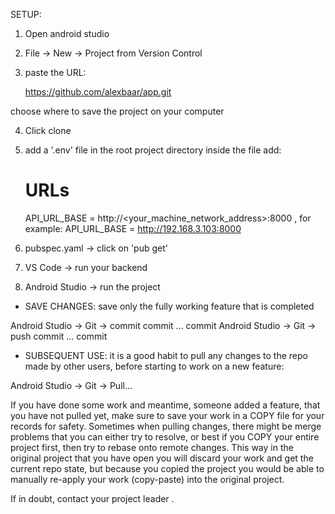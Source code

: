 SETUP:

1. Open android studio

2. File -> New -> Project from Version Control

3. paste the URL: 


   https://github.com/alexbaar/app.git


choose where to save the project on your computer

4. Click clone

5. add a '.env' file in the root project directory
inside the file add:

   # URLs
   API_URL_BASE = http://<your_machine_network_address>:8000  , for example:
   API_URL_BASE = http://192.168.3.103:8000

6. pubspec.yaml -> click on 'pub get'

7. VS Code -> run your backend     


8. Android Studio -> run the project


* SAVE CHANGES: save only the fully working feature that is completed

Android Studio -> Git -> commit    commit ... commit
Android Studio -> Git -> push      commit ... commit

* SUBSEQUENT USE: it is a good habit to pull any changes to the repo made by other users, before starting to work on a new feature:

Android Studio -> Git -> Pull...

If you have done some work and meantime, someone added a feature, that you have not pulled yet, make sure to save your work in a COPY file for your records for safety.
Sometimes when pulling changes, there might be merge problems that you can either try to resolve, or best if you COPY your entire project first, then try to rebase onto remote changes.
This way in the original project that you have open you will discard your work and get the current repo state, but because you copied the project you would be able to
manually re-apply your work (copy-paste) into the original project.

If in doubt, contact your project leader . 
